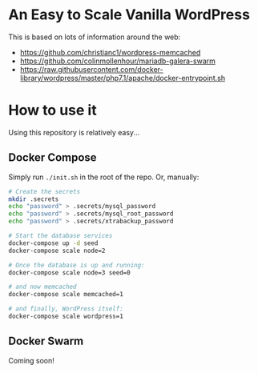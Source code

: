 # An Easy to Scale Vanilla WordPress

This is based on lots of information around the web:

- https://github.com/christianc1/wordpress-memcached
- https://github.com/colinmollenhour/mariadb-galera-swarm
- https://raw.githubusercontent.com/docker-library/wordpress/master/php7.1/apache/docker-entrypoint.sh

# How to use it

Using this repository is relatively easy...

## Docker Compose

Simply run `./init.sh` in the root of the repo. Or, manually:

```sh
# Create the secrets
mkdir .secrets
echo "password" > .secrets/mysql_password
echo "password" > .secrets/mysql_root_password
echo "password" > .secrets/xtrabackup_password

# Start the database services
docker-compose up -d seed
docker-compose scale node=2

# Once the database is up and running:
docker-compose scale node=3 seed=0

# and now memcached
docker-compose scale memcached=1

# and finally, WordPress itself:
docker-compose scale wordpress=1
```

## Docker Swarm

Coming soon!